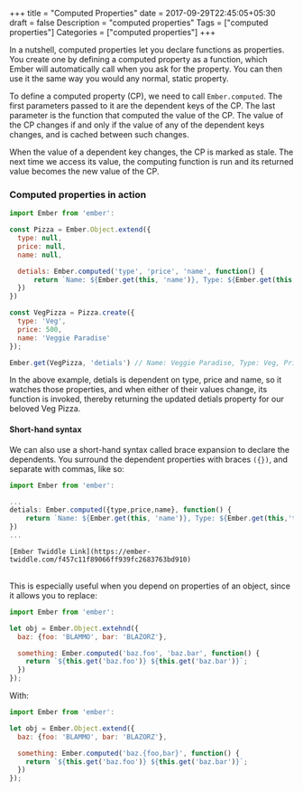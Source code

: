 +++
    title = "Computed Properties"
    date = 2017-09-29T22:45:05+05:30
    draft = false
    Description = "computed properties"
    Tags = ["computed properties"]
    Categories = ["computed properties"]
+++

In a nutshell, computed properties let you declare functions as properties. You create one by defining a computed property as a function, which Ember will automatically call when you ask for the property. You can then use it the same way you would any normal, static property.

To define a computed property (CP), we need to call `Ember.computed`. The first parameters passed to it are the dependent keys of the CP. The last parameter is the function that computed the value of the CP. The value of the CP changes if and only if the value of any of the dependent keys changes, and is cached between such changes.

When the value of a dependent key changes, the CP is marked as stale. The next time we access its value, the computing function is run and its returned value becomes the new value of the CP.

### Computed properties in action

```javascript
import Ember from 'ember':

const Pizza = Ember.Object.extend({
  type: null,
  price: null,
  name: null,

  detials: Ember.computed('type', 'price', 'name', function() {
      return `Name: ${Ember.get(this, 'name')}, Type: ${Ember.get(this,'type')}, Price:${Ember.get(this, 'price')}`
  })
})

const VegPizza = Pizza.create({
  type: 'Veg',
  price: 500,
  name: 'Veggie Paradise'
});

Ember.get(VegPizza, 'detials') // Name: Veggie Paradise, Type: Veg, Price:500
```
In the above example, detials is dependent on type, price and name, so it watches those properties, and when either of their values change, its function is invoked, thereby returning the updated detials property for our beloved Veg Pizza.

#### Short-hand syntax
We can also use a short-hand syntax called brace expansion to declare the dependents. You surround the dependent properties with braces `({})`, and separate with commas, like so:

```javascript
import Ember from 'ember':

...
detials: Ember.computed({type,price,name}, function() {
    return `Name: ${Ember.get(this, 'name')}, Type: ${Ember.get(this,'type')}, Price:${Ember.get(this, 'price')}`
})
...
```

`[Ember Twiddle Link](https://ember-twiddle.com/f457c11f89066ff939fc2683763bd910)`


<br>
This is especially useful when you depend on properties of an object, since it allows you to replace:

```javascript
import Ember from 'ember':

let obj = Ember.Object.extehnd({
  baz: {foo: 'BLAMMO', bar: 'BLAZORZ'},

  something: Ember.computed('baz.foo', 'baz.bar', function() {
    return `${this.get('baz.foo')} ${this.get('baz.bar')}`;
  })
});
```

With:

```javascript
import Ember from 'ember':

let obj = Ember.Object.extend({
  baz: {foo: 'BLAMMO', bar: 'BLAZORZ'},

  something: Ember.computed('baz.{foo,bar}', function() {
    return `${this.get('baz.foo')} ${this.get('baz.bar')}`;
  })
});
```

<!--### Computed property macros-->